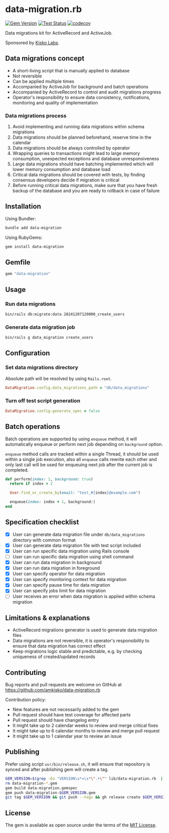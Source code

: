 # data-migration.rb

[![Gem Version](https://badge.fury.io/rb/data-migration.svg)](https://badge.fury.io/rb/data-migration) [![Test Status](https://github.com/amkisko/data-migration.rb/actions/workflows/test.yml/badge.svg)](https://github.com/amkisko/data-migration.rb/actions/workflows/test.yml) [![codecov](https://codecov.io/gh/amkisko/data-migration.rb/graph/badge.svg?token=881AFPL643)](https://codecov.io/gh/amkisko/data-migration.rb)

Data migrations kit for ActiveRecord and ActiveJob.

Sponsored by [Kisko Labs](https://www.kiskolabs.com).

## Data migrations concept

- A short-living script that is manually applied to database
- Not reversible
- Can be applied multiple times
- Accompanied by ActiveJob for background and batch operations
- Accompanied by ActiveRecord to control and audit migrations progress
- Operator's responsibility to ensure data consistency, notifications, monitoring and quality of implementation

### Data migrations process

1. Avoid implementing and running data migrations within schema migrations
2. Data migrations should be planned beforehand, reserve time in the calendar
3. Data migrations should be always controlled by operator
4. Wrapping queries to transactions might lead to large memory consumption, unexpected exceptions and database unresponsiveness
5. Large data migrations should have batching implemented which will lower memory consumption and database load
6. Critical data migrations should be covered with tests, by finding consensus developers decide if migration is critical
7. Before running critical data migrations, make sure that you have fresh backup of the database and you are ready to rollback in case of failure

## Installation

Using Bundler:

```sh
bundle add data-migration
```

Using RubyGems:

```sh
gem install data-migration
```

## Gemfile

```ruby
gem "data-migration"
```

## Usage

### Run data migrations

```sh
bin/rails db:migrate:data 20241207120000_create_users
```

### Generate data migration job

```sh
bin/rails g data_migration create_users
```

## Configuration

### Set data migrations directory

Absolute path will be resolved by using `Rails.root`.

```ruby
DataMigration.config.data_migrations_path = "db/data_migrations"
```

### Turn off test script generation

```ruby
DataMigration.config.generate_spec = false
```

## Batch operations

Batch operations are supported by using `enqueue` method, it will automatically enqueue or perform next job depending on `background` option.

`enqueue` method calls are tracked within a single Thread, it should be used within a single job execution, also all `enqueue` calls rewrite each other and only last call will be used for enqueuing next job after the current job is completed.

```ruby
def perform(index: 1, background: true)
  return if index > 2

  User.find_or_create_by(email: "test_#{index}@example.com")

  enqueue(index: index + 1, background:)
end
```

## Specification checklist

- [x] User can generate data migration file under `db/data_migrations` directory with common format
- [x] User can generate data migration file with test script included
- [x] User can run specific data migration using Rails console
- [ ] User can run specific data migration using shell command
- [x] User can run data migration in background
- [x] User can run data migration in foreground
- [x] User can specify operator for data migration
- [x] User can specify monitoring context for data migration
- [x] User can specify pause time for data migration
- [x] User can specify jobs limit for data migration
- [ ] User receives an error when data migration is applied within schema migration

## Limitations & explanations

- ActiveRecord migrations generator is used to generate data migration files
- Data migrations are not reversible, it is operator's responsibility to ensure that data migration has correct effect
- Keep migrations logic stable and predictable, e.g. by checking uniqueness of created/updated records

## Contributing

Bug reports and pull requests are welcome on GitHub at <https://github.com/amkisko/data-migration.rb>

Contribution policy:

- New features are not necessarily added to the gem
- Pull request should have test coverage for affected parts
- Pull request should have changelog entry
- It might take up to 2 calendar weeks to review and merge critical fixes
- It might take up to 6 calendar months to review and merge pull request
- It might take up to 1 calendar year to review an issue

## Publishing

Prefer using script `usr/bin/release.sh`, it will ensure that repository is synced and after publishing gem will create a tag.

```sh
GEM_VERSION=$(grep -Eo "VERSION\s*=\s*\".+\"" lib/data-migration.rb  | grep -Eo "[0-9.]{5,}")
rm data-migration-*.gem
gem build data-migration.gemspec
gem push data-migration-$GEM_VERSION.gem
git tag $GEM_VERSION && git push --tags && gh release create $GEM_VERSION --generate-notes
```

## License

The gem is available as open source under the terms of the [MIT License](https://opensource.org/licenses/MIT).
